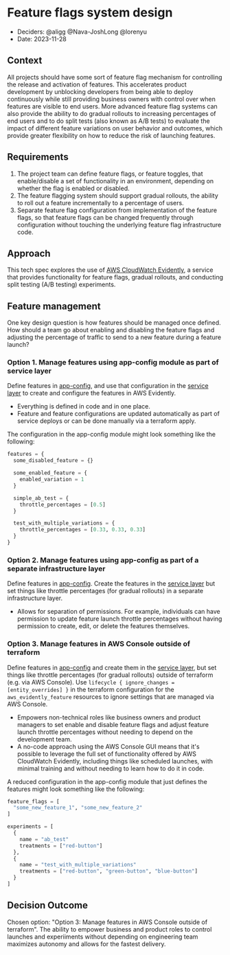 # Feature flags system design

* Deciders: @aligg @Nava-JoshLong @lorenyu
* Date: 2023-11-28

## Context

All projects should have some sort of feature flag mechanism for controlling the release and activation of features. This accelerates product development by unblocking developers from being able to deploy continuously while still providing business owners with control over when features are visible to end users. More advanced feature flag systems can also provide the ability to do gradual rollouts to increasing percentages of end users and to do split tests (also known as A/B tests) to evaluate the impact of different feature variations on user behavior and outcomes, which provide greater flexibility on how to reduce the risk of launching features.

## Requirements

1. The project team can define feature flags, or feature toggles, that enable/disable a set of functionality in an environment, depending on whether the flag is enabled or disabled.
2. The feature flagging system should support gradual rollouts, the ability to roll out a feature incrementally to a percentage of users.
3. Separate feature flag configuration from implementation of the feature flags, so that feature flags can be changed frequently through configuration without touching the underlying feature flag infrastructure code.

## Approach

This tech spec explores the use of [AWS CloudWatch Evidently](https://docs.aws.amazon.com/AmazonCloudWatch/latest/monitoring/CloudWatch-Evidently.html), a service that provides functionality for feature flags, gradual rollouts, and conducting split testing (A/B testing) experiments.

## Feature management

One key design question is how features should be managed once defined. How should a team go about enabling and disabling the feature flags and adjusting the percentage of traffic to send to a new feature during a feature launch?

### Option 1. Manage features using app-config module as part of service layer

Define features in [app-config](/infra/app/app-config/), and use that configuration in the [service layer](/infra/app/service/) to create and configure the features in AWS Evidently.

* Everything is defined in code and in one place.
* Feature and feature configurations are updated automatically as part of service deploys or can be done manually via a terraform apply.

The configuration in the app-config module might look something like the following:

```terraform
features = {
  some_disabled_feature = {}

  some_enabled_feature = {
    enabled_variation = 1
  }

  simple_ab_test = {
    throttle_percentages = [0.5]
  }

  test_with_multiple_variations = {
    throttle_percentages = [0.33, 0.33, 0.33]
  }
}
```

### Option 2. Manage features using app-config as part of a separate infrastructure layer

Define features in [app-config](/infra/app/app-config/main.tf). Create the features in the [service layer](/infra/app/service/) but set things like throttle percentages (for gradual rollouts) in a separate infrastructure layer.

* Allows for separation of permissions. For example, individuals can have permission to update feature launch throttle percentages without having permission to create, edit, or delete the features themselves.

### Option 3. Manage features in AWS Console outside of terraform

Define features in [app-config](/infra/app/app-config/main.tf) and create them in the [service layer](/infra/app/service), but set things like throttle percentages (for gradual rollouts) outside of terraform (e.g. via AWS Console). Use `lifecycle { ignore_changes = [entity_overrides] }` in the terraform configuration for the `aws_evidently_feature` resources to ignore settings that are managed via AWS Console.

* Empowers non-technical roles like business owners and product managers to set enable and disable feature flags and adjust feature launch throttle percentages without needing to depend on the development team.
* A no-code approach using the AWS Console GUI means that it's possible to leverage the full set of functionality offered by AWS CloudWatch Evidently, including things like scheduled launches, with minimal training and without needing to learn how to do it in code.

A reduced configuration in the app-config module that just defines the features might look something like the following:

```terraform
feature_flags = [
  "some_new_feature_1", "some_new_feature_2"
]

experiments = [
  {
    name = "ab_test"
    treatments = ["red-button"]
  },
  {
    name = "test_with_multiple_variations"
    treatments = ["red-button", "green-button", "blue-button"] 
  }
]
```

## Decision Outcome

Chosen option: "Option 3: Manage features in AWS Console outside of terraform". The ability to empower business and product roles to control launches and experiiments without depending on engineering team maximizes autonomy and allows for the fastest delivery.
